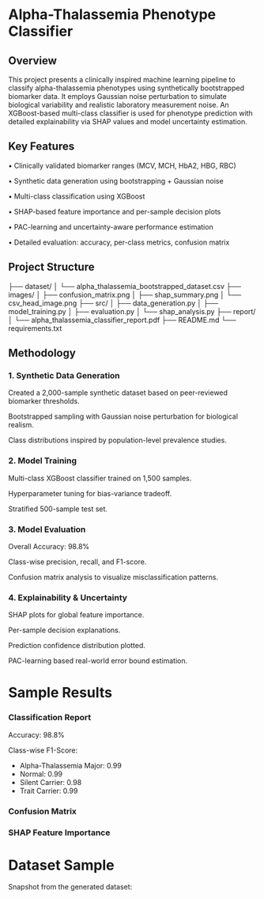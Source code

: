 # Alpha-Thalassemia Phenotype Classifier
## Overview
This project presents a clinically inspired machine learning pipeline to classify alpha-thalassemia phenotypes using synthetically bootstrapped biomarker data.
It employs Gaussian noise perturbation to simulate biological variability and realistic laboratory measurement noise.
An XGBoost-based multi-class classifier is used for phenotype prediction with detailed explainability via SHAP values and model uncertainty estimation.

## Key Features
• Clinically validated biomarker ranges (MCV, MCH, HbA2, HBG, RBC)

• Synthetic data generation using bootstrapping + Gaussian noise

• Multi-class classification using XGBoost

• SHAP-based feature importance and per-sample decision plots

• PAC-learning and uncertainty-aware performance estimation

• Detailed evaluation: accuracy, per-class metrics, confusion matrix

## Project Structure

├── dataset/
│   └── alpha_thalassemia_bootstrapped_dataset.csv
├── images/
│   ├── confusion_matrix.png
│   ├── shap_summary.png
│   └── csv_head_image.png
├── src/
│   ├── data_generation.py
│   ├── model_training.py
│   ├── evaluation.py
│   └── shap_analysis.py
├── report/
│   └── alpha_thalassemia_classifier_report.pdf
├── README.md
└── requirements.txt

## Methodology
### 1. Synthetic Data Generation
Created a 2,000-sample synthetic dataset based on peer-reviewed biomarker thresholds.

Bootstrapped sampling with Gaussian noise perturbation for biological realism.

Class distributions inspired by population-level prevalence studies.

### 2. Model Training
Multi-class XGBoost classifier trained on 1,500 samples.

Hyperparameter tuning for bias-variance tradeoff.

Stratified 500-sample test set.

### 3. Model Evaluation
Overall Accuracy: 98.8%

Class-wise precision, recall, and F1-score.

Confusion matrix analysis to visualize misclassification patterns.

### 4. Explainability & Uncertainty
SHAP plots for global feature importance.

Per-sample decision explanations.

Prediction confidence distribution plotted.

PAC-learning based real-world error bound estimation.

# Sample Results
### Classification Report

Accuracy: 98.8%

Class-wise F1-Score:
- Alpha-Thalassemia Major: 0.99
- Normal: 0.99
- Silent Carrier: 0.98
- Trait Carrier: 0.99
### Confusion Matrix

### SHAP Feature Importance

# Dataset Sample
Snapshot from the generated dataset:
